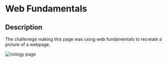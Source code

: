 # Web Fundamentals

## Description

The challenege making this page was using web fundamentals to recreate a picture of a webpage.  

![nology page](https://user-images.githubusercontent.com/104862689/212434786-6780db1a-78d0-4d13-8d40-11d828a42f77.png)

